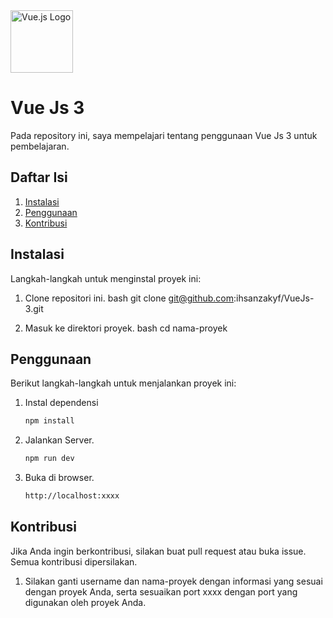 <img src="https://vuejs.org/images/logo.png" alt="Vue.js Logo" width="100" /> 

# Vue Js 3 

Pada repository ini, saya mempelajari tentang penggunaan Vue Js 3 untuk pembelajaran.

## Daftar Isi
1. [Instalasi](#instalasi)
2. [Penggunaan](#penggunaan)
3. [Kontribusi](#kontribusi)

## Instalasi

Langkah-langkah untuk menginstal proyek ini:

1. Clone repositori ini.
   bash
   git clone git@github.com:ihsanzakyf/VueJs-3.git
   
2. Masuk ke direktori proyek.
   bash
   cd nama-proyek

## Penggunaan

Berikut langkah-langkah untuk menjalankan proyek ini:

   
1. Instal dependensi
   ```bash
   npm install

2. Jalankan Server.
    ```bash
    npm run dev
    
3. Buka di browser.
   ```bash
   http://localhost:xxxx

## Kontribusi

Jika Anda ingin berkontribusi, silakan buat pull request atau buka issue. Semua kontribusi dipersilakan.

1. Silakan ganti username dan nama-proyek dengan informasi yang sesuai dengan proyek Anda, serta sesuaikan port xxxx dengan port yang digunakan oleh proyek Anda.